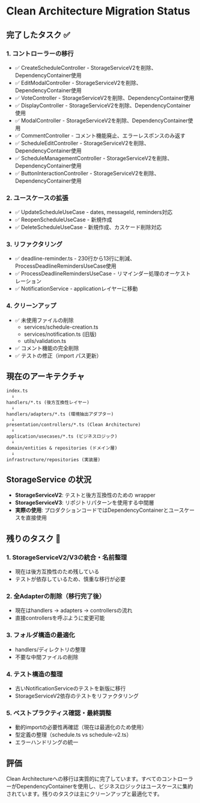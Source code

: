 # Clean Architecture Migration Status

## 完了したタスク ✅

### 1. コントローラーの移行
- ✅ CreateScheduleController - StorageServiceV2を削除、DependencyContainer使用
- ✅ EditModalController - StorageServiceV2を削除、DependencyContainer使用  
- ✅ VoteController - StorageServiceV2を削除、DependencyContainer使用
- ✅ DisplayController - StorageServiceV2を削除、DependencyContainer使用
- ✅ ModalController - StorageServiceV2を削除、DependencyContainer使用
- ✅ CommentController - コメント機能廃止、エラーレスポンスのみ返す
- ✅ ScheduleEditController - StorageServiceV2を削除、DependencyContainer使用
- ✅ ScheduleManagementController - StorageServiceV2を削除、DependencyContainer使用
- ✅ ButtonInteractionController - StorageServiceV2を削除、DependencyContainer使用

### 2. ユースケースの拡張
- ✅ UpdateScheduleUseCase - dates, messageId, reminders対応
- ✅ ReopenScheduleUseCase - 新規作成
- ✅ DeleteScheduleUseCase - 新規作成、カスケード削除対応

### 3. リファクタリング
- ✅ deadline-reminder.ts - 230行から13行に削減、ProcessDeadlineRemindersUseCase使用
- ✅ ProcessDeadlineRemindersUseCase - リマインダー処理のオーケストレーション
- ✅ NotificationService - applicationレイヤーに移動

### 4. クリーンアップ
- ✅ 未使用ファイルの削除
  - services/schedule-creation.ts
  - services/notification.ts (旧版)
  - utils/validation.ts
- ✅ コメント機能の完全削除
- ✅ テストの修正（import パス更新）

## 現在のアーキテクチャ

```
index.ts 
  ↓
handlers/*.ts (後方互換性レイヤー)
  ↓
handlers/adapters/*.ts (環境抽出アダプター) 
  ↓
presentation/controllers/*.ts (Clean Architecture)
  ↓
application/usecases/*.ts (ビジネスロジック)
  ↓
domain/entities & repositories (ドメイン層)
  ↓
infrastructure/repositories (実装層)
```

## StorageService の状況

- **StorageServiceV2**: テストと後方互換性のための wrapper
- **StorageServiceV3**: リポジトリパターンを使用する中間層
- **実際の使用**: プロダクションコードではDependencyContainerとユースケースを直接使用

## 残りのタスク 📝

### 1. StorageServiceV2/V3の統合・名前整理
- 現在は後方互換性のため残している
- テストが依存しているため、慎重な移行が必要

### 2. 全Adapterの削除（移行完了後）
- 現在はhandlers → adapters → controllersの流れ
- 直接controllersを呼ぶように変更可能

### 3. フォルダ構造の最適化
- handlers/ディレクトリの整理
- 不要な中間ファイルの削除

### 4. テスト構造の整理  
- 古いNotificationServiceのテストを新版に移行
- StorageServiceV2依存のテストをリファクタリング

### 5. ベストプラクティス確認・最終調整
- 動的importの必要性再確認（現在は最適化のため使用）
- 型定義の整理（schedule.ts vs schedule-v2.ts）
- エラーハンドリングの統一

## 評価

Clean Architectureへの移行は実質的に完了しています。すべてのコントローラーがDependencyContainerを使用し、ビジネスロジックはユースケースに集約されています。残りのタスクは主にクリーンアップと最適化です。